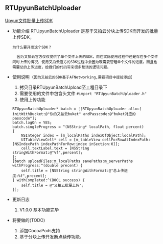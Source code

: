 ## RTUpyunBatchUploader ##
[Upyun文件批量上传SDK][1]
- 功能介绍
  RTUpyunBatchUploader 是基于又拍云分块上传SDK而开发的批量上传SDK。
  ```
  为什么要开发这个SDK？
    
    因为又拍云官方仅仅提供了单个文件上传的SDK，而在实际使用过程中还是存在多个文件同时上传的情况，使用又拍云官方的SDK过程中会因为既需要管理单个文件的进度，而且也需要总的上传进度，给我们的代码带来很多繁琐的逻辑问题。
  ```
- 使用说明（`因为又拍云的SDK基于AFNetworking,需要项目中提前添加`）
  1. 拷贝目录RTUpyunBatchUpload至工程目录下
  2. 需要使用的文件中包含头文件 `#import "RTUpyunBatchUploader.h"`
  3. 使用上传功能
    
    ```
    RTUpyunBatchUploader* batch = [[RTUpyunBatchUploader alloc] initWithBucket:@"你的又拍云buket" andPasscode:@"buket对应的passcode"];
    batch.logOn = YES;
    batch.singleProgress = ^(NSString* localPath, float percent)
    {
        NSInteger index = [m_localPaths indexOfObject:localPath];
        UITableViewCell* cell = [m_tableView cellForRowAtIndexPath:[NSIndexPath indexPathForRow:index inSection:0]];
        cell.textLabel.text = [NSString stringWithFormat:@"%f",percent];
    };
    [batch uploadFiles:m_localPaths savePaths:m_serverPaths withProgress:^(double precent) {
        self.title = [NSString stringWithFormat:@"总上传进度:%f",precent];
    } withCompleted:^(BOOL success) {
        self.title = @"又拍云批量上传";
    }];
    ``` 
- 更新日志
    1. V1.0.0 基本功能完毕
- 将要做的(TODO)
    1. 添加CocoaPods支持
    2. 基于分块上传开发断点续传功能。


  [1]: https://github.com/mylonly/upyun-batch-upload
